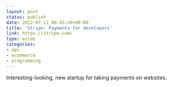 ```yaml
---
layout: post
status: publish
date: 2012-07-11 00:43:20+00:00
title: 'Stripe: Payments for developers'
link: https://stripe.com/
type: aside
categories:
- api
- ecommerce
- programming
---
```

Interesting-looking, new startup for taking payments on websites.
